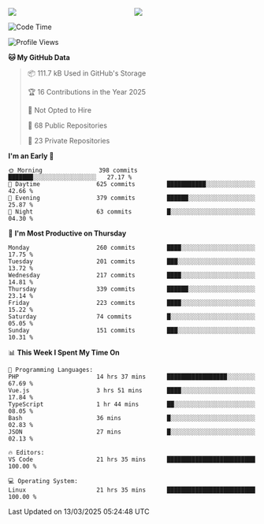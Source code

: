 <p style="display:flex;align-items:center;column-gap:0.5rem;" align="center">
  <img style="flex-grow:1;align-self:stretch;object-fit:cover;"  src ="https://github-readme-stats.vercel.app/api?username=gnoluv9x&show_icons=true&count_private=true&theme=chartreuse-dark&hide_border=true">
  <img style="flex-grow:1;align-self:stretch;object-fit:cover;"src ="https://github-readme-stats.vercel.app/api/top-langs/?username=gnoluv9x&layout=compact&hide_border=true&theme=chartreuse-dark&&langs_count=6&hide=jupyter%20notebook,tex,css,php&exclude_repo=Pacman-AI">
</p>

<!--START_SECTION:waka-->
![Code Time](http://img.shields.io/badge/Code%20Time-1%2C033%20hrs-blue)

![Profile Views](http://img.shields.io/badge/Profile%20Views-0-blue)

**🐱 My GitHub Data** 

> 📦 111.7 kB Used in GitHub's Storage 
 > 
> 🏆 16 Contributions in the Year 2025
 > 
> 🚫 Not Opted to Hire
 > 
> 📜 68 Public Repositories 
 > 
> 🔑 23 Private Repositories 
 > 
**I'm an Early 🐤** 

```text
🌞 Morning                398 commits         ███████░░░░░░░░░░░░░░░░░░   27.17 % 
🌆 Daytime                625 commits         ███████████░░░░░░░░░░░░░░   42.66 % 
🌃 Evening                379 commits         ██████░░░░░░░░░░░░░░░░░░░   25.87 % 
🌙 Night                  63 commits          █░░░░░░░░░░░░░░░░░░░░░░░░   04.30 % 
```
📅 **I'm Most Productive on Thursday** 

```text
Monday                   260 commits         ████░░░░░░░░░░░░░░░░░░░░░   17.75 % 
Tuesday                  201 commits         ███░░░░░░░░░░░░░░░░░░░░░░   13.72 % 
Wednesday                217 commits         ████░░░░░░░░░░░░░░░░░░░░░   14.81 % 
Thursday                 339 commits         ██████░░░░░░░░░░░░░░░░░░░   23.14 % 
Friday                   223 commits         ████░░░░░░░░░░░░░░░░░░░░░   15.22 % 
Saturday                 74 commits          █░░░░░░░░░░░░░░░░░░░░░░░░   05.05 % 
Sunday                   151 commits         ███░░░░░░░░░░░░░░░░░░░░░░   10.31 % 
```


📊 **This Week I Spent My Time On** 

```text
💬 Programming Languages: 
PHP                      14 hrs 37 mins      █████████████████░░░░░░░░   67.69 % 
Vue.js                   3 hrs 51 mins       ████░░░░░░░░░░░░░░░░░░░░░   17.84 % 
TypeScript               1 hr 44 mins        ██░░░░░░░░░░░░░░░░░░░░░░░   08.05 % 
Bash                     36 mins             █░░░░░░░░░░░░░░░░░░░░░░░░   02.83 % 
JSON                     27 mins             █░░░░░░░░░░░░░░░░░░░░░░░░   02.13 % 

🔥 Editors: 
VS Code                  21 hrs 35 mins      █████████████████████████   100.00 % 

💻 Operating System: 
Linux                    21 hrs 35 mins      █████████████████████████   100.00 % 
```


 Last Updated on 13/03/2025 05:24:48 UTC
<!--END_SECTION:waka-->

